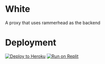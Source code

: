 # White 
A  proxy that uses rammerhead as the backend



# Deployment
<a target="_blank" href="https://heroku.com/deploy/?template=https://github.com/AstralService/Coffee-Proxy"><img alt="Deploy to Heroku" src="https://raw.githubusercontent.com/BinBashBanana/deploy-buttons/master/buttons/remade/heroku.svg"></a>
<a target="_blank" href="https://replit.com/github/AstralService/Coffee-Proxy"><img alt="Run on Replit" src="https://raw.githubusercontent.com/BinBashBanana/deploy-buttons/master/buttons/remade/replit.svg"></a>
